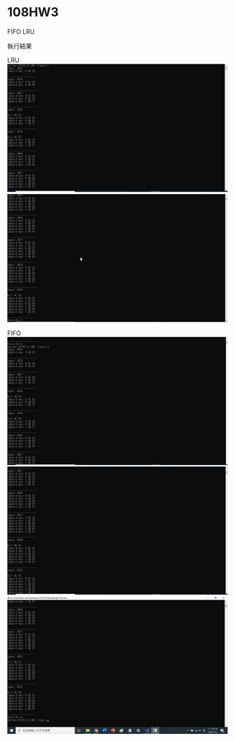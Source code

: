 # 108HW3
FIFO
LRU


執行結果

LRU
![image](https://github.com/lin10901/108HW3/blob/master/hw3fifo-1.png)
![image](https://github.com/lin10901/108HW3/blob/master/hw3fifo-2.png)

FIFO
![image](https://github.com/lin10901/108HW3/blob/master/hw3lru-1.png)
![image](https://github.com/lin10901/108HW3/blob/master/hw3lru-2.png)
![image](https://github.com/lin10901/108HW3/blob/master/hw3lru-3.png)
